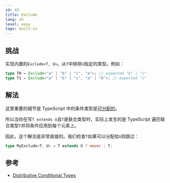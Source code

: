 ```yaml
---
id: 43
title: Exclude
lang: zh
level: easy
tags: built-in
---
```


## 挑战

实现内置的`Exclude<T, U>`。从`T`中排除`U`指定的类型。例如：

```ts
type T0 = Exclude<"a" | "b" | "c", "a">; // expected "b" | "c"
type T1 = Exclude<"a" | "b" | "c", "a" | "b">; // expected "c"
```

## 解法

这里重要的细节是 TypeScript 中的条件类型是[可分配的](https://www.typescriptlang.org/docs/handbook/2/conditional-types.html#distributive-conditional-types)。

所以当你在写`T extends U`且`T`是联合类型时，实际上发生的是 TypeScript 遍历联合类型`T`并将条件应用到每个元素上。

因此，这个解法是非常直接的。我们检查`T`如果可以分配给`U`则跳过：

```ts
type MyExclude<T, U> = T extends U ? never : T;
```

## 参考

- [Distributive Conditional Types](https://www.typescriptlang.org/docs/handbook/2/conditional-types.html#distributive-conditional-types)
